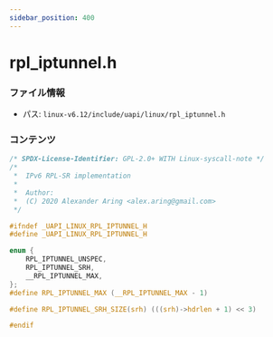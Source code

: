 ```yaml
---
sidebar_position: 400
---
```

# rpl_iptunnel.h

### ファイル情報

- パス: `linux-v6.12/include/uapi/linux/rpl_iptunnel.h`

### コンテンツ

```h
/* SPDX-License-Identifier: GPL-2.0+ WITH Linux-syscall-note */
/*
 *  IPv6 RPL-SR implementation
 *
 *  Author:
 *  (C) 2020 Alexander Aring <alex.aring@gmail.com>
 */

#ifndef _UAPI_LINUX_RPL_IPTUNNEL_H
#define _UAPI_LINUX_RPL_IPTUNNEL_H

enum {
	RPL_IPTUNNEL_UNSPEC,
	RPL_IPTUNNEL_SRH,
	__RPL_IPTUNNEL_MAX,
};
#define RPL_IPTUNNEL_MAX (__RPL_IPTUNNEL_MAX - 1)

#define RPL_IPTUNNEL_SRH_SIZE(srh) (((srh)->hdrlen + 1) << 3)

#endif

```
